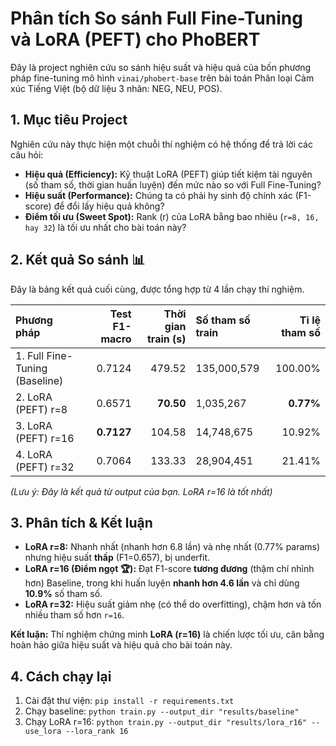 # Phân tích So sánh Full Fine-Tuning và LoRA (PEFT) cho PhoBERT

Đây là project nghiên cứu so sánh hiệu suất và hiệu quả của bốn phương pháp fine-tuning mô hình `vinai/phobert-base` trên bài toán Phân loại Cảm xúc Tiếng Việt (bộ dữ liệu 3 nhãn: NEG, NEU, POS).

## 1. Mục tiêu Project

Nghiên cứu này thực hiện một chuỗi thí nghiệm có hệ thống để trả lời các câu hỏi:
* **Hiệu quả (Efficiency):** Kỹ thuật LoRA (PEFT) giúp tiết kiệm tài nguyên (số tham số, thời gian huấn luyện) đến mức nào so với Full Fine-Tuning?
* **Hiệu suất (Performance):** Chúng ta có phải hy sinh độ chính xác (F1-score) để đổi lấy hiệu quả không?
* **Điểm tối ưu (Sweet Spot):** Rank (r) của LoRA bằng bao nhiêu (`r=8, 16, hay 32`) là tối ưu nhất cho bài toán này?

## 2. Kết quả So sánh 📊

Đây là bảng kết quả cuối cùng, được tổng hợp từ 4 lần chạy thí nghiệm.

| Phương pháp | Test F1-macro | Thời gian train (s) | Số tham số train | Tỉ lệ tham số |
|:---|---:|---:|:---|---:|
| 1. Full Fine-Tuning (Baseline) | 0.7124 | 479.52 | 135,000,579 | 100.00% |
| 2. LoRA (PEFT) r=8 | 0.6571 | **70.50** | 1,035,267 | **0.77%** |
| 3. LoRA (PEFT) r=16 | **0.7127** | 104.58 | 14,748,675 | 10.92% |
| 4. LoRA (PEFT) r=32 | 0.7064 | 133.33 | 28,904,451 | 21.41% |

*(Lưu ý: Đây là kết quả từ output của bạn. LoRA r=16 là tốt nhất)*

## 3. Phân tích & Kết luận

* **LoRA r=8:** Nhanh nhất (nhanh hơn 6.8 lần) và nhẹ nhất (0.77% params) nhưng hiệu suất **thấp** (F1=0.657), bị underfit.
* **LoRA r=16 (Điểm ngọt 🏆):** Đạt F1-score **tương đương** (thậm chí nhỉnh hơn) Baseline, trong khi huấn luyện **nhanh hơn 4.6 lần** và chỉ dùng **10.9%** số tham số.
* **LoRA r=32:** Hiệu suất giảm nhẹ (có thể do overfitting), chậm hơn và tốn nhiều tham số hơn `r=16`.

**Kết luận:** Thí nghiệm chứng minh **LoRA (r=16)** là chiến lược tối ưu, cân bằng hoàn hảo giữa hiệu suất và hiệu quả cho bài toán này.

## 4. Cách chạy lại
1. Cài đặt thư viện: `pip install -r requirements.txt`
2. Chạy baseline: `python train.py --output_dir "results/baseline"`
3. Chạy LoRA r=16: `python train.py --output_dir "results/lora_r16" --use_lora --lora_rank 16`
